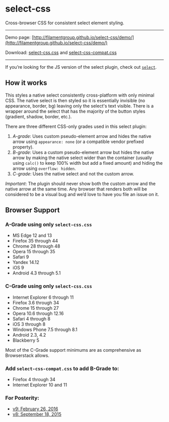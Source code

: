 select-css
==========


Cross-browser CSS for consistent select element styling.

---

Demo page: [http://filamentgroup.github.io/select-css/demo/](http://filamentgroup.github.io/select-css/demo/)

Download: [select-css.css](https://github.com/filamentgroup/select-css/blob/master/src/select-css.css) and [select-css-compat.css](https://github.com/filamentgroup/select-css/blob/master/src/select-css-compat.css)

---

If you’re looking for the JS version of the select plugin, check out [`select`](https://github.com/filamentgroup/select).

## How it works

This styles a native select consistently cross-platform with only minimal CSS. The native select is then styled so it is essentially invisible (no appearance, border, bg) leaving only the select's text visible. There is a wrapper around the select that has the majority of the button styles (gradient, shadow, border, etc.).

There are three different CSS-only grades used in this select plugin:

1. *A-grade*: Uses custom pseudo-element arrow and hides the native arrow using `appearance: none` (or a compatible vendor prefixed property).
1. *B-grade*: Uses a custom pseudo-element arrow but hides the native arrow by making the native select wider than the container (usually using <code>calc()</code> to keep 100% width but add a fixed amount) and hiding the arrow using <code>overflow: hidden</code>.
1. *C-grade*: Uses the native select and not the custom arrow.

*Important*: The plugin should never show both the custom arrow and the native arrow at the same time. Any browser that renders both will be considered to be a visual bug and we’d love to have you file an issue on it.


## Browser Support

### A-Grade using only `select-css.css`

* MS Edge 12 and 13
* Firefox 35 through 44
* Chrome 28 through 48
* Opera 15 through 35
* Safari 9
* Yandex 14.12
* iOS 9
* Android 4.3 through 5.1

### C-Grade using only `select-css.css`

* Internet Explorer 6 through 11
* Firefox 3.6 through 34
* Chrome 15 through 27
* Opera 10.6 through 12.16
* Safari 4 through 8
* iOS 3 through 8
* Windows Phone 7.5 through 8.1
* Android 2.3, 4.2
* Blackberry 5

Most of the C-Grade support minimums are as comprehensive as Browserstack allows.

### Add `select-css-compat.css` to add B-Grade to:

* Firefox 4 through 34
* Internet Explorer 10 and 11

### For Posterity:

* [v9: February 26, 2016](http://output.jsbin.com/wurazow)
* [v8: September 18, 2015](http://output.jsbin.com/yaruh)